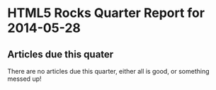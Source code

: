 HTML5 Rocks Quarter Report for 2014-05-28
=========================================

Articles due this quater
------------------------

There are no articles due this quarter, either all is good, or something messed up!

